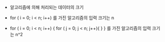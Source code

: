 - 알고리즘에 의해 처리되는 데이터의 크기

- for ( i = 0; i < n; i++) 를 가진 알고리즘의 입력 크기는 n

- for ( i = 0; i < n; i++) { 
	  for ( j = 0; j < n; j++){
	  }
	} 
	를 가진 알고리즘의 입력 크기는 n^2